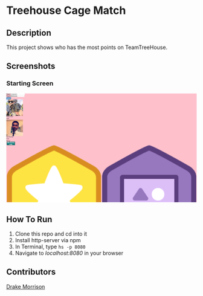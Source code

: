 
# Treehouse Cage Match
## Description
This project shows who has the most points on TeamTreeHouse.

## Screenshots
### Starting Screen
![The Home Page](https://raw.githubusercontent.com/Junochop/cage-match/master/pics/Screen%20Shot%202018-05-13%20at%202.30.26%20PM.png)

## How To Run
1. Clone this repo and cd into it
1. Install http-server via npm
1. In Terminal, type ``` hs -p 8080 ```
1. Navigate to *localhost:8080* in your browser

## Contributors
[Drake Morrison](https://github.com/Junochop)